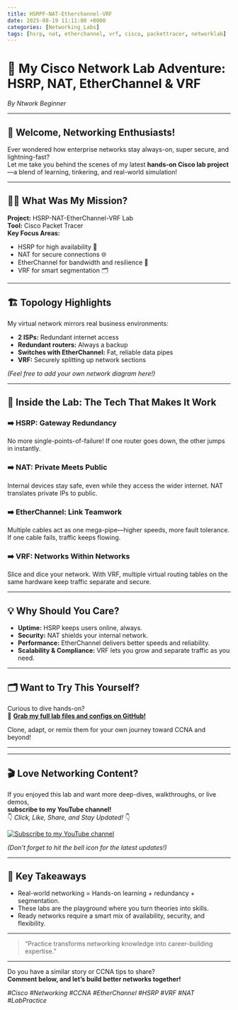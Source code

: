 ```yaml
---
title: HSRPF-NAT-Etherchannel-VRF
date: 2025-08-19 11:11:00 +0000
categories: [Networking_Labs]
tags: [hsrp, nat, etherchannel, vrf, cisco, packettracer, networklab]
---
```



# 🚀 My Cisco Network Lab Adventure: HSRP, NAT, EtherChannel & VRF

*By Ntwork Beginner*

---

## 👋 Welcome, Networking Enthusiasts!

Ever wondered how enterprise networks stay always-on, super secure, and lightning-fast?  
Let me take you behind the scenes of my latest **hands-on Cisco lab project**—a blend of learning, tinkering, and real-world simulation!

---

## 🧑‍💻 What Was My Mission?

**Project:** HSRP-NAT-EtherChannel-VRF Lab  
**Tool:** Cisco Packet Tracer  
**Key Focus Areas:**
- HSRP for high availability 🔁
- NAT for secure connections 🌐
- EtherChannel for bandwidth and resilience 🚦
- VRF for smart segmentation 🗂️

---

## 🏗️ Topology Highlights

My virtual network mirrors real business environments:
- **2 ISPs:** Redundant internet access  
- **Redundant routers:** Always a backup  
- **Switches with EtherChannel:** Fat, reliable data pipes  
- **VRF:** Securely splitting up network sections

*_(Feel free to add your own network diagram here!)_*

---

## 🔧 Inside the Lab: The Tech That Makes It Work

### ➡️ HSRP: Gateway Redundancy
No more single-points-of-failure! If one router goes down, the other jumps in instantly.

### ➡️ NAT: Private Meets Public
Internal devices stay safe, even while they access the wider internet. NAT translates private IPs to public.

### ➡️ EtherChannel: Link Teamwork
Multiple cables act as one mega-pipe—higher speeds, more fault tolerance. If one cable fails, traffic keeps flowing.

### ➡️ VRF: Networks Within Networks
Slice and dice your network. With VRF, multiple virtual routing tables on the same hardware keep traffic separate and secure.

---

## 💡 Why Should You Care?

- **Uptime:** HSRP keeps users online, always.
- **Security:** NAT shields your internal network.
- **Performance:** EtherChannel delivers better speeds and reliability.
- **Scalability & Compliance:** VRF lets you grow and separate traffic as you need.

---

## 🗂️ Want to Try This Yourself?

Curious to dive hands-on?  
🔗 [**Grab my full lab files and configs on GitHub!**](https://github.com/Ntwork-Beginner/cisco_cml_labs/tree/main/HSRP-NAT-Etherchannel-VRF)

Clone, adapt, or remix them for your own journey toward CCNA and beyond!

---

---

## 🎬 Love Networking Content?

If you enjoyed this lab and want more deep-dives, walkthroughs, or live demos,  
**subscribe to my YouTube channel!**  
👇 _Click, Like, Share, and Stay Updated!_ 👇

[![Subscribe to my YouTube channel](https://img.shields.io/badge/YouTube-Subscribe-red?logo=youtube)](https://www.youtube.com/@Ntwork_Beginner)

*(Don’t forget to hit the bell icon for the latest updates!)*

---


## 🎯 Key Takeaways

- Real-world networking = Hands-on learning + redundancy + segmentation.
- These labs are the playground where you turn theories into skills.
- Ready networks require a smart mix of availability, security, and flexibility.

---

> “Practice transforms networking knowledge into career-building expertise.”

---

Do you have a similar story or CCNA tips to share?  
**Comment below, and let’s build better networks together!**

*#Cisco #Networking #CCNA #EtherChannel #HSRP #VRF #NAT #LabPractice*

